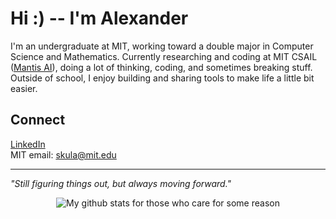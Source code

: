 # Hi :) -- I'm Alexander

I'm an undergraduate at MIT, working toward a double major in Computer Science and Mathematics. Currently researching and coding at MIT CSAIL ([Mantis AI](https://home.withmantis.com/)), doing a lot of thinking, coding, and sometimes breaking stuff. Outside of school, I enjoy building and sharing tools to make life a little bit easier.

## Connect

[LinkedIn](https://www.linkedin.com/in/skula)  
MIT email: skula@mit.edu

---

_"Still figuring things out, but always moving forward."_

<p align="center">
  <img src="https://github-readme-stats.vercel.app/api?username=0xCUB3&show_icons=true&hide=stars&theme=onedark" alt="My github stats for those who care for some reason" />
</p>
